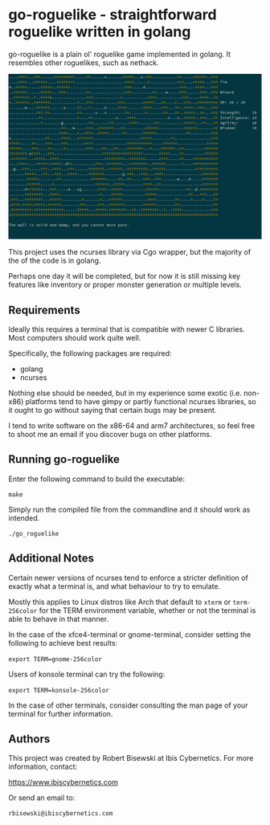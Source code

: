 # go-roguelike - straightforward roguelike written in golang

go-roguelike is a plain ol' roguelike game implemented in golang. It
resembles other roguelikes, such as nethack.

![Preview](preview.gif)

This project uses the ncurses library via Cgo wrapper, but the majority of
the of the code is in golang.

Perhaps one day it will be completed, but for now it is still missing
key features like inventory or proper monster generation or multiple
levels.


## Requirements

Ideally this requires a terminal that is compatible with newer C
libraries. Most computers should work quite well.

Specifically, the following packages are required:

* golang
* ncurses

Nothing else should be needed, but in my experience some exotic (i.e.
non-x86) platforms tend to have gimpy or partly functional ncurses
libraries, so it ought to go without saying that certain bugs may be
present. 

I tend to write software on the x86-64 and arm7 architectures, so feel
free to shoot me an email if you discover bugs on other platforms.


## Running go-roguelike

Enter the following command to build the executable:

```
make
```

Simply run the compiled file from the commandline and it should work as
intended.

```
./go_roguelike
```

## Additional Notes

Certain newer versions of ncurses tend to enforce a stricter definition
of exactly what a terminal is, and what behaviour to try to emulate.

Mostly this applies to Linux distros like Arch that default
to `xterm` or `term-256color` for the TERM environment variable, whether
or not the terminal is able to behave in that manner.

In the case of the xfce4-terminal or gnome-terminal, consider setting the
following to achieve best results:

`export TERM=gnome-256color`

Users of konsole terminal can try the following:

`export TERM=konsole-256color`

In the case of other terminals, consider consulting the man page of your
terminal for further information.

## Authors

This project was created by Robert Bisewski at Ibis Cybernetics. For more
information, contact:

https://www.ibiscybernetics.com

Or send an email to:

```
rbisewski@ibiscybernetics.com
```
